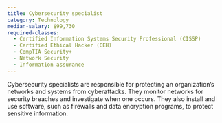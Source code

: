 ```yaml
---
title: Cybersecurity specialist
category: Technology
median-salary: $99,730
required-classes:
  - Certified Information Systems Security Professional (CISSP)
  - Certified Ethical Hacker (CEH)
  - CompTIA Security+
  - Network Security
  - Information assurance
---
```


Cybersecurity specialists are responsible for protecting an organization’s networks and systems from cyberattacks. They monitor networks for security breaches and investigate when one occurs. They also install and use software, such as firewalls and data encryption programs, to protect sensitive information.